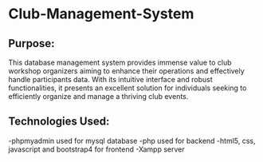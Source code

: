 # Club-Management-System
## Purpose:
This database management system provides immense value to club workshop organizers aiming to enhance their operations and effectively handle participants data. With its intuitive interface and robust functionalities, it presents an excellent solution for individuals seeking to efficiently organize and manage a thriving club events.
## Technologies Used:
-phpmyadmin used for mysql database
-php used for backend
-html5, css, javascript and bootstrap4 for frontend
-Xampp server
